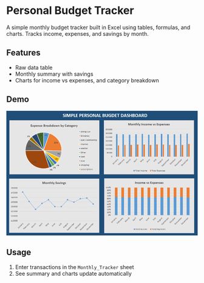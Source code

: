 # Personal Budget Tracker

A simple monthly budget tracker built in Excel using tables, formulas, and charts. Tracks income, expenses, and savings by month.

## Features
- Raw data table
- Monthly summary with savings
- Charts for income vs expenses, and category breakdown

## Demo

![Dashboard](screenshots/dashboard.png)

## Usage
1. Enter transactions in the `Monthly_Tracker` sheet
2. See summary and charts update automatically
